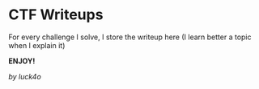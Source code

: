 # CTF Writeups

For every challenge I solve, I store the writeup here (I learn better a topic when I explain it)

**ENJOY!**

*by luck4o*

